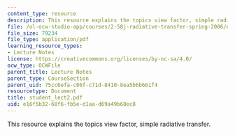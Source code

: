 ```yaml
---
content_type: resource
description: This resource explains the topics view factor, simple radiative transfer.
file: /ol-ocw-studio-app/courses/2-58j-radiative-transfer-spring-2006/e16f5b3268f6fb5ed1aad69a49b68ec8_student_lect2.pdf
file_size: 79234
file_type: application/pdf
learning_resource_types:
- Lecture Notes
license: https://creativecommons.org/licenses/by-nc-sa/4.0/
ocw_type: OCWFile
parent_title: Lecture Notes
parent_type: CourseSection
parent_uid: 75cc6efa-c06f-c71d-8410-8ea5b6b661f4
resourcetype: Document
title: student_lect2.pdf
uid: e16f5b32-68f6-fb5e-d1aa-d69a49b68ec8
---
```

This resource explains the topics view factor, simple radiative transfer.